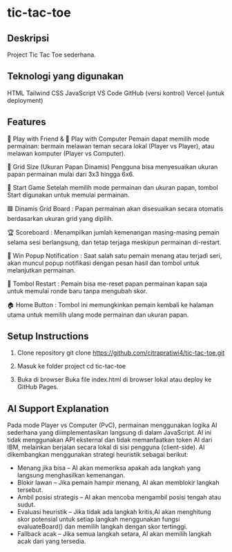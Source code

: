 # tic-tac-toe
## Deskripsi
Project Tic Tac Toe sederhana.

## Teknologi yang digunakan
HTML
Tailwind CSS
JavaScript
VS Code
GitHub (versi kontrol)
Vercel (untuk deployment)
  
## Features
👥 Play with Friend & 🤖 Play with Computer
Pemain dapat memilih mode permainan: bermain melawan teman secara lokal (Player vs Player), atau melawan komputer (Player vs Computer).

🔧 Grid Size (Ukuran Papan Dinamis)
Pengguna bisa menyesuaikan ukuran papan permainan mulai dari 3x3 hingga 6x6.

🚀 Start Game
Setelah memilih mode permainan dan ukuran papan, tombol Start digunakan untuk memulai permainan.

🟩 Dinamis Grid Board :
Papan permainan akan disesuaikan secara otomatis berdasarkan ukuran grid yang dipilih.

🏆 Scoreboard :
Menampilkan jumlah kemenangan masing-masing pemain selama sesi berlangsung, dan tetap terjaga meskipun permainan di-restart.

🎉 Win Popup Notification :
Saat salah satu pemain menang atau terjadi seri, akan muncul popup notifikasi dengan pesan hasil dan tombol untuk melanjutkan permainan.

🔁 Tombol Restart :
Pemain bisa me-reset papan permainan kapan saja untuk memulai ronde baru tanpa mengubah skor.

🏠 Home Button :
Tombol ini memungkinkan pemain kembali ke halaman utama untuk memilih ulang mode permainan dan ukuran papan.  

## Setup Instructions
 1. Clone repository
git clone https://github.com/citrapratiwi4/tic-tac-toe.git 

 2. Masuk ke folder project
cd tic-tac-toe 

 3. Buka di browser
Buka file index.html di browser lokal atau deploy ke GitHub Pages.

## AI Support Explanation
Pada mode Player vs Computer (PvC), permainan menggunakan logika AI sederhana yang diimplementasikan langsung di dalam JavaScript. 
AI ini tidak menggunakan API eksternal dan tidak memanfaatkan token AI dari IBM, melainkan berjalan secara lokal di sisi pengguna (client-side).
AI dikembangkan menggunakan strategi heuristik sebagai berikut:
  - Menang jika bisa – AI akan memeriksa apakah ada langkah yang langsung menghasilkan kemenangan.
  - Blokir lawan – Jika pemain hampir menang, AI akan memblokir langkah tersebut.
  - Ambil posisi strategis – AI akan mencoba mengambil posisi tengah atau sudut.
  - Evaluasi heuristik – Jika tidak ada langkah kritis,AI akan menghitung skor potensial untuk setiap langkah menggunakan fungsi evaluateBoard() dan memilih langkah dengan skor tertinggi.
  - Fallback acak – Jika semua langkah setara, AI akan memilih langkah acak dari yang tersedia.

